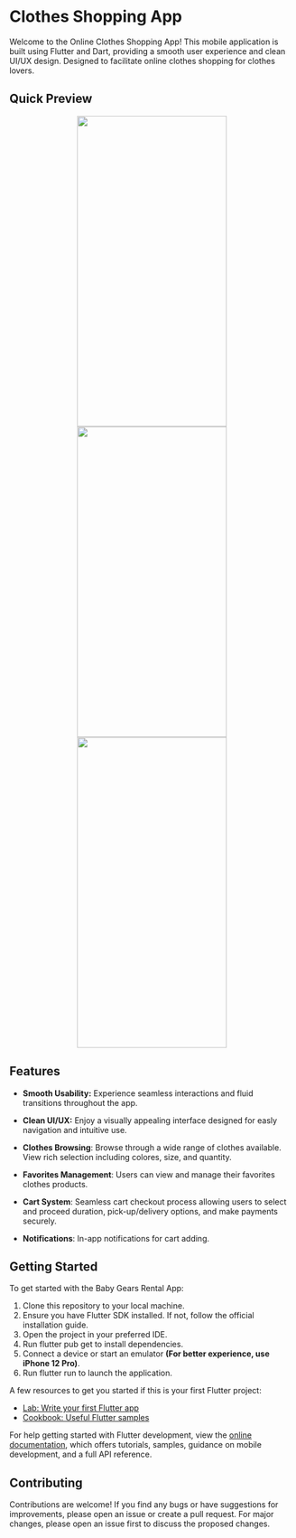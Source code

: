 # Clothes Shopping App

Welcome to the Online Clothes Shopping App! This mobile application is built using Flutter and Dart, providing a smooth user experience and clean UI/UX design. Designed to facilitate online clothes shopping for clothes lovers.

## Quick Preview

<p align="center">
  <img src="https://github.com/youssifsamir/Clothes-ShoppingApp/assets/113045942/93f66f79-17c3-4df0-a83a-498a0afab830" width="265" height="550" />
  <img src="https://github.com/youssifsamir/Clothes-ShoppingApp/assets/113045942/4e3f905d-444c-4c8d-bc79-1d3e964bc575" width="265" height="550" />
  <img src="https://github.com/youssifsamir/Clothes-ShoppingApp/assets/113045942/fee8198b-15df-4280-9c2e-cfb5d1ce07e5" width="265" height="550" />
</p>

## Features

- **Smooth Usability:** Experience seamless interactions and fluid transitions throughout the app.
  
- **Clean UI/UX:** Enjoy a visually appealing interface designed for easly navigation and intuitive use.
  
- **Clothes Browsing**: Browse through a wide range of clothes available. View rich selection including colores, size, and quantity.
  
- **Favorites Management**: Users can view and manage their favorites clothes products.
  
- **Cart System**: Seamless cart checkout process allowing users to select and proceed duration, pick-up/delivery options, and make payments securely.
  
- **Notifications**: In-app notifications for cart adding.


## Getting Started

To get started with the Baby Gears Rental App:

  1. Clone this repository to your local machine.
  2. Ensure you have Flutter SDK installed. If not, follow the official installation guide.
  3. Open the project in your preferred IDE.
  4. Run flutter pub get to install dependencies.
  5. Connect a device or start an emulator **(For better experience, use iPhone 12 Pro)**.
  6. Run flutter run to launch the application.

A few resources to get you started if this is your first Flutter project:

- [Lab: Write your first Flutter app](https://docs.flutter.dev/get-started/codelab)
- [Cookbook: Useful Flutter samples](https://docs.flutter.dev/cookbook)

For help getting started with Flutter development, view the [online documentation](https://docs.flutter.dev/), which offers tutorials, samples, guidance on mobile development, and a full API reference.


## Contributing

Contributions are welcome! If you find any bugs or have suggestions for improvements, please open an issue or create a pull request. For major changes, please open an issue first to discuss the proposed changes.
